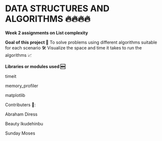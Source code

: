 # DATA STRUCTURES AND ALGORITHMS 🔥🔥🔥🔥
**Week 2 assignments on List complexity** 

**Goal of this project 🎯**
To solve problems using different algorithms suitable for each scenario 🛠️
Visualize the space and time it takes to run the algorithms  📈

**Libraries or modules used 🆕**

timeit 

memory_profiler

matplotlib



Contributers 📝: 

Abraham Diress

Beauty Ikudehinbu

Sunday Moses 
